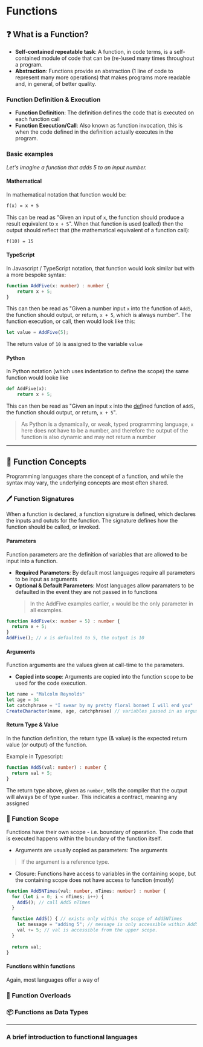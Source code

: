 # Functions

## ❓ What is a Function?

- **Self-contained repeatable task**: A function, in code terms, is a self-contained module of code that can be (re-)used many times throughout a program.
- **Abstraction**: Functions provide an abstraction (1 line of code to represent many more operations) that makes programs more readable and, in general, of better quality.

### Function Definition & Execution

- **Function Definition**: The definition defines the code that is executed on each function call
- **Function Execution/Call**: Also known as function invocation, this is when the code defined in the definition actually executes in the program.

### Basic examples

_Let's imagine a function that adds 5 to an input number._

#### Mathematical

In mathematical notation that function would be:

```LaTex
f(x) = x + 5
```

This can be read as "Given an input of `x`, the function should produce a result equivalent to `x + 5`".
When that function is used (called) then the output should reflect that (the mathematical equivalent of a function call):

```LaTex
f(10) = 15
```

#### TypeScript

In Javascript / TypeScript notation, that function would look similar but with a more bespoke syntax:

```TypeScript
function AddFive(x: number) : number {
    return x + 5;
}
```

This can then be read as "Given a number input `x` into the function of `Add5`, the function should output, or return, `x + 5`, which is always number".
The function execution, or call, then would look like this:

```TypeScript
let value = AddFive(5);
```

The return value of `10` is assigned to the variable `value`

#### Python

In Python notation (which uses indentation to define the scope) the same function would looke like

```python
def AddFive(x):
    return x + 5;
```

This can then be read as "Given an input `x` into the <u>def</u>ined function of `Add5`, the function should output, or return, `x + 5`".

> As Python is a dynamically, or weak, typed programming language, `x` here does not have to be a number, and therefore the output of the function is also dynamic and may not return a number

---

## 🤔 Function Concepts

Programming languages share the concept of a function, and while the syntax may vary, the underlying concepts are most often shared.

### 🖊 Function Signatures

When a function is declared, a function signature is defined, which declares the inputs and oututs for the function. The signature defines how the function should be called, or invoked.

#### Parameters

Function parameters are the definition of variables that are allowed to be input into a function.

- **Required Parameters**: By default most languages require all parameters to be input as arguments
- **Optional & Default Parameters**: Most languages allow paramaters to be defaulted in the event they are not passed in to functions
  > In the AddFive examples earlier, `x` would be the only parameter in all examples.

```TypeScript
function AddFive(x: number = 5) : number {
  return x + 5;
}
AddFive(); // x is defaulted to 5, the output is 10
```

#### Arguments

Function arguments are the values given at call-time to the parameters.

- **Copied into scope**: Arguments are copied into the function scope to be used for the code execution.

```TypeScript
let name = "Malcolm Reynolds"
let age = 34
let catchphrase = "I swear by my pretty floral bonnet I will end you"
CreateCharacter(name, age, catchphrase) // variables passed in as arguments
```

#### Return Type & Value

In the function definition, the return type (& value) is the expected return value (or output) of the function.

Example in Typescript:

```TypeScript
function Add5(val: number) : number {
  return val + 5;
}
```

The return type above, given as `number`, tells the compiler that the output will always be of type `number`. This indicates a contract, meaning any assigned

### 🔭 Function Scope

Functions have their own scope - i.e. boundary of operation. The code that is executed happens within the boundary of the function itself.

- Arguments are usually copied as parameters: The arguments

> If the argument is a reference type.

- Closure: Functions have access to variables in the containing scope, but the containing scope does not have access to function (mostly)

```Typescript
function Add5NTimes(val: number, nTimes: number) : number {
  for (let i = 0; i < nTimes; i++) {
    Add5(); // call Add5 nTimes
  }

  function Add5() { // exists only within the scope of Add5NTimes
    let message = "adding 5"; // message is only accessible within Add5
    val += 5; // val is accessible from the upper scope.
  }
  
  return val;
}

```

#### Functions within functions

Again, most languages offer a way of

### 💾 Function Overloads

### 📦 Functions as Data Types

---

### A brief introduction to functional languages

